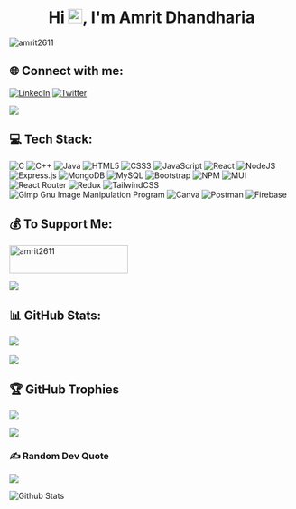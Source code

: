 <!-- [![MasterHead](https://repository-images.githubusercontent.com/588181932/e36ec678-7984-4cdd-8e4c-a3932772ff8e)](https://www.linkedin.com/in/amrit2611/) -->
<h1 align="center">Hi <img src="https://media.giphy.com/media/hvRJCLFzcasrR4ia7z/giphy.gif" width="25px">, I'm Amrit Dhandharia</h1>

<p align="left"> <img src="https://komarev.com/ghpvc/?username=amrit2611&label=Profile%20views&color=0e75b6&style=flat" alt="amrit2611" /> </p>

<h2> 🌐 Connect with me: </h2>

[![LinkedIn](https://img.shields.io/badge/LinkedIn-%230077B5.svg?logo=linkedin&logoColor=white&style=for-the-badge)](https://linkedin.com/in//in/amrit2611) [![Twitter](https://img.shields.io/badge/Twitter-%231DA1F2.svg?logo=Twitter&logoColor=white&style=for-the-badge)](https://twitter.com/amrit2611) 


<img src="https://user-images.githubusercontent.com/73097560/115834477-dbab4500-a447-11eb-908a-139a6edaec5c.gif">
<!-- <img align="right" alt="Coding" width="400" src="https://media4.giphy.com/media/v1.Y2lkPTc5MGI3NjExYWIyZjFjMDc5NzIzYWQ5MzgyNTQ1MjFiNGRjZDg1ZDgyNzI2MTAzYSZjdD1n/qgQUggAC3Pfv687qPC/giphy.gif"> -->




<!-- - 🌱 I’m currently learning **MongoDB, ExpressJS and Python**

- 👨‍💻 All of my projects are available @ [GitHub](https://github.com/amrit2611)

- 💬 Ask me about **ReactJS**

- 📫 How to reach me **cse.20201029@gmail.com**

- ⚡ Fun fact **I am funny. Probably.**
 -->

## 💻 Tech Stack:
![C](https://img.shields.io/badge/c-%2300599C.svg?style=for-the-badge&logo=c&logoColor=white) ![C++](https://img.shields.io/badge/c++-%2300599C.svg?style=for-the-badge&logo=c%2B%2B&logoColor=white) ![Java](https://img.shields.io/badge/java-%23ED8B00.svg?style=for-the-badge&logo=java&logoColor=white) ![HTML5](https://img.shields.io/badge/html5-%23E34F26.svg?style=for-the-badge&logo=html5&logoColor=white) ![CSS3](https://img.shields.io/badge/css3-%231572B6.svg?style=for-the-badge&logo=css3&logoColor=white) ![JavaScript](https://img.shields.io/badge/javascript-%23323330.svg?style=for-the-badge&logo=javascript&logoColor=%23F7DF1E) ![React](https://img.shields.io/badge/react-%2320232a.svg?style=for-the-badge&logo=react&logoColor=%2361DAFB) ![NodeJS](https://img.shields.io/badge/node.js-6DA55F?style=for-the-badge&logo=node.js&logoColor=white) ![Express.js](https://img.shields.io/badge/express.js-%23404d59.svg?style=for-the-badge&logo=express&logoColor=%2361DAFB) ![MongoDB](https://img.shields.io/badge/MongoDB-%234ea94b.svg?style=for-the-badge&logo=mongodb&logoColor=white) ![MySQL](https://img.shields.io/badge/mysql-%2300f.svg?style=for-the-badge&logo=mysql&logoColor=white) ![Bootstrap](https://img.shields.io/badge/bootstrap-%23563D7C.svg?style=for-the-badge&logo=bootstrap&logoColor=white) ![NPM](https://img.shields.io/badge/NPM-%23000000.svg?style=for-the-badge&logo=npm&logoColor=white) ![MUI](https://img.shields.io/badge/MUI-%230081CB.svg?style=for-the-badge&logo=material-ui&logoColor=white) ![React Router](https://img.shields.io/badge/React_Router-CA4245?style=for-the-badge&logo=react-router&logoColor=white) ![Redux](https://img.shields.io/badge/redux-%23593d88.svg?style=for-the-badge&logo=redux&logoColor=white) ![TailwindCSS](https://img.shields.io/badge/tailwindcss-%2338B2AC.svg?style=for-the-badge&logo=tailwind-css&logoColor=white) ![Gimp Gnu Image Manipulation Program](https://img.shields.io/badge/Gimp-657D8B?style=for-the-badge&logo=gimp&logoColor=FFFFFF) ![Canva](https://img.shields.io/badge/Canva-%2300C4CC.svg?style=for-the-badge&logo=Canva&logoColor=white) ![Postman](https://img.shields.io/badge/Postman-FF6C37?style=for-the-badge&logo=postman&logoColor=white) ![Firebase](https://img.shields.io/badge/firebase-%23039BE5.svg?style=for-the-badge&logo=firebase)

<h2 align="left">💰 To Support Me:</h2>
<p align="left"><a href="https://www.buymeacoffee.com/amrit2611"> <img align="center" src="https://cdn.buymeacoffee.com/buttons/v2/default-yellow.png" height="50" width="210" alt="amrit2611" /></a></p>

<img src="https://user-images.githubusercontent.com/73097560/115834477-dbab4500-a447-11eb-908a-139a6edaec5c.gif">

## 📊 GitHub Stats:
![](https://github-readme-streak-stats.herokuapp.com/?user=amrit2611&theme=highcontrast&hide_border=true)<br/><br>
![](https://github-readme-stats.vercel.app/api?username=amrit2611&theme=highcontrast&hide_border=true&include_all_commits=false&count_private=false)<br/>

<!-- ![](https://github-readme-stats.vercel.app/api/top-langs/?username=amrit2611&theme=highcontrast&hide_border=true&include_all_commits=false&count_private=false&layout=compact) -->


## 🏆 GitHub Trophies
![](https://github-profile-trophy.vercel.app/?username=amrit2611&theme=radical&no-frame=true&no-bg=true&margin-w=4)

<img src="https://user-images.githubusercontent.com/73097560/115834477-dbab4500-a447-11eb-908a-139a6edaec5c.gif">

### ✍️ Random Dev Quote
![](https://quotes-github-readme.vercel.app/api?type=horizontal&theme=radical)


<img src="https://raw.githubusercontent.com/bornmay/bornmay/Update/svg/Bottom.svg" alt="Github Stats" />
